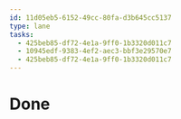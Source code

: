 ```yaml
---
id: 11d05eb5-6152-49cc-80fa-d3b645cc5137
type: lane
tasks:
  - 425beb85-df72-4e1a-9ff0-1b3320d011c7
  - 10945edf-9383-4ef2-aec3-bbf3e29570e7
  - 425beb85-df72-4e1a-9ff0-1b3320d011c7
---
```


# Done
